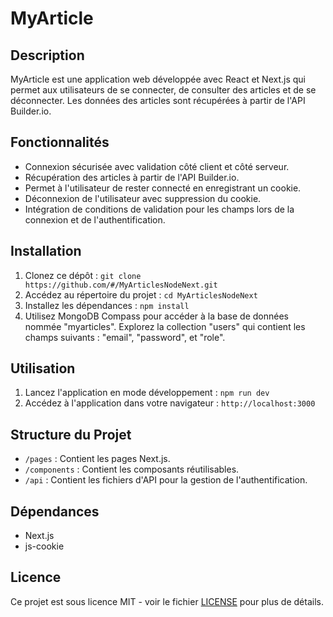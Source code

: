 # MyArticle

## Description
MyArticle est une application web développée avec React et Next.js qui permet aux utilisateurs de se connecter, de consulter des articles et de se déconnecter. Les données des articles sont récupérées à partir de l'API Builder.io.

## Fonctionnalités
- Connexion sécurisée avec validation côté client et côté serveur.
- Récupération des articles à partir de l'API Builder.io.
- Permet à l'utilisateur de rester connecté en enregistrant un cookie.
- Déconnexion de l'utilisateur avec suppression du cookie.
- Intégration de conditions de validation pour les champs lors de la connexion et de l'authentification.

## Installation
1. Clonez ce dépôt : `git clone https://github.com/#/MyArticlesNodeNext.git`
2. Accédez au répertoire du projet : `cd MyArticlesNodeNext`
3. Installez les dépendances : `npm install`
4. Utilisez MongoDB Compass pour accéder à la base de données nommée "myarticles". Explorez la collection "users" qui contient les champs suivants : "email", "password", et "role".

## Utilisation
1. Lancez l'application en mode développement : `npm run dev`
2. Accédez à l'application dans votre navigateur : `http://localhost:3000`

## Structure du Projet
- `/pages` : Contient les pages Next.js.
- `/components` : Contient les composants réutilisables.
- `/api` : Contient les fichiers d'API pour la gestion de l'authentification.

## Dépendances
- Next.js
- js-cookie

## Licence
Ce projet est sous licence MIT - voir le fichier [LICENSE](LICENSE) pour plus de détails.
